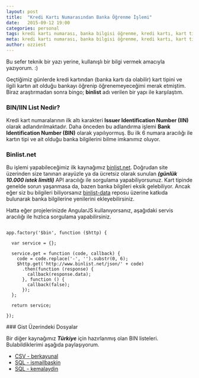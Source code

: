 ```yaml
---
layout: post
title:  "Kredi Kartı Numarasından Banka Öğrenme İşlemi"
date:   2015-09-12 19:00
categories: personal
tags: kredi kartı numarası, banka bilgisi öğrenme, kredi kartı, kart tipi
meta: kredi kartı numarası, banka bilgisi öğrenme, kredi kartı, kart tipi
author: ozziest
---
```



Bu sefer teknik bir yazı yerine, kullanışlı bir bilgi vermek amacıyla yazıyorum. :) 

Geçtiğimiz günlerde kredi kartından (banka kartı da olabilir) kart tipini ve ilgili kartın ait olduğu bankayı öğrenip öğrenemeyeceğimi merak etmiştim. Biraz araştırmadan sonra bingo; **binlist** adı verilen bir yapı ile karşılaştım. 

### BIN/IIN List Nedir?

Kredi kart numaralarının ilk altı karakteri **Issuer Identification Number (IIN)** olarak adlandırılmaktadır. Daha önceden bu adlandırma işlemi **Bank Identification Number (BIN)** olarak yapılıyormuş. Bu ilk 6 numara aracılığı ile kartın tipi ve ait olduğu banka bilgilerini bilme imkanımız oluyor. 


### Binlist.net

Bu işlemi yapabileceğimiz ilk kaynağımız [binlist.net](http://www.binlist.net). Doğrudan site üzerinden size tanınan arayüzle ya da ücretsiz olarak sunulan ***(günlük 10.000 istek limitli)*** API aracılığı ile sorgulama yapabiliyorsunuz. Kart tipinde genelde sorun yaşanmasa da, bazen banka bilgileri eksik gelebiliyor. Ancak eğer siz bu bilgileri biliyorsanız [binlist-data](https://github.com/binlist/binlist-data) reposu üzerine katkıda bulunarak banka bilgilerine yenilerini ekleyebilirsiniz.

Hatta eğer projelerinizde AngularJS kullanıyorsanız, aşağıdaki servis aracılığı ile hızlıca sorgulama yapabilirsiniz.

<pre><code class="language-js">
app.factory('$bin', function ($http) {

  var service = {};

  service.get = function (code, callback) {
    code = code.replace('-', '').substr(0, 6);
    $http.get('http://www.binlist.net/json/' + code)
      .then(function (response) {
        callback(response.data);
      }, function () {
        callback(false);
      });
  };

  return service;

});
</code></pre>


### Gist Üzerindeki Dosyalar

Bir diğer kaynağımız ***Türkiye*** için hazırlanmış olan BIN listeleri. Bulabildiklerimi aşağıda paylaşıyorum. 

- [CSV - berkayunal](https://gist.github.com/berkayunal/1595676)
- [SQL - ismailbaskin](https://gist.github.com/ismailbaskin/2489587)
- [SQL - kemalaydin](https://gist.github.com/kemalaydin/b3de747b5436ec7a40c9)